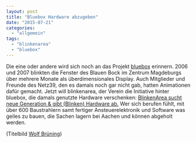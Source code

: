 ```yaml
---
layout: post
title: "Bluebox Hardware abzugeben"
date: "2015-07-21"
categories: 
  - "allgemein"
tags: 
  - "blinkenarea"
  - "bluebox"
---
```


Die eine oder andere wird sich noch an das Projekt [bluebox](http://bluebox.blinkenarea.org/) erinnern. 2006 und 2007 blinkten die Fenster des Blauen Bock im Zentrum Magdeburgs über mehrere Monate als überdimensionales Display. Auch Mitglieder und Freunde des Netz39, den es damals noch gar nicht gab, hatten Animationen dafür gemacht. Jetzt will blinkenarea, der Verein die Initiative hinter bluebox, die damals genutzte Hardware verschenken: [BlinkenArea sucht neue Generation & gibt (Blinken) Hardware ab.](http://blog.blinkenarea.org/index.php/2015/07/20/blinkenarea-sucht-neue-generation-gibt-blinken-hardware-ab/) Wer sich berufen fühlt, mit über 600 Baustrahlern samt fertiger Ansteuerelektronik und Software was geiles zu bauen, die Sachen lagern bei Aachen und können abgeholt werden.

(Titelbild [Wolf Brüning](http://www.wolfbruening.de/))
